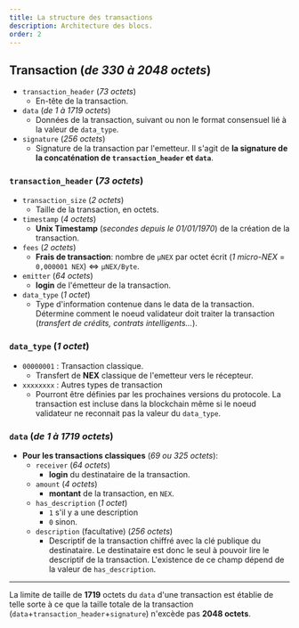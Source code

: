 ```yaml
---
title: La structure des transactions 
description: Architecture des blocs.
order: 2
---
```


## Transaction (*de 330 à 2048 octets*)
- `transaction_header` (*73 octets*)
    - En-tête de la transaction.
- `data` (*de 1 à 1719 octets*)
    - Données de la transaction, suivant ou non le format consensuel lié à la valeur de `data_type`.
- `signature` (*256 octets*)
    - Signature de la transaction par l'emetteur. Il s'agit de **la signature de la concaténation de `transaction_header` et `data`**.

### `transaction_header` (*73 octets*)
- `transaction_size` (*2 octets*)
    - Taille de la transaction, en octets.
- `timestamp` (*4 octets*)
    - **Unix Timestamp** (*secondes depuis le 01/01/1970*) de la création de la transaction.
- `fees` (*2 octets*)
    - **Frais de transaction**: nombre de `µNEX` par octet écrit (*1 micro-NEX* = `0,000001 NEX`) <=> `µNEX/Byte`.
- `emitter` (*64 octets*)
    - **login** de l'émetteur de la transaction.
- `data_type` (*1 octet*)
    - Type d'information contenue dans le data de la transaction. Détermine comment le noeud validateur doit traiter la transaction (*transfert de crédits, contrats intelligents...*).

    
### `data_type` (*1 octet*)
- `00000001` : Transaction classique.
    - Transfert de **NEX** classique de l'emetteur vers le récepteur.
- `xxxxxxxx` : Autres types de transaction
    - Pourront être définies par les prochaines versions du protocole. La transaction est incluse dans la blockchain même si le noeud validateur ne reconnait pas la valeur du `data_type`.

### `data` (*de 1 à 1719 octets*)
- **Pour les transactions classiques** (*69 ou 325 octets*):
    - `receiver` (*64 octets*)
        - **login** du destinataire de la transaction.
    - `amount` (*4 octets*)
        - **montant** de la transaction, en `NEX`.
    - `has_description` (*1 octet*)
        - `1` s'il y a une description
        - `0` sinon.
    - `description` (facultative) (*256 octets*)
        - Descriptif de la transaction chiffré avec la clé publique du destinataire. Le destinataire est donc le seul à pouvoir lire le descriptif de la transaction. L'existence de ce champ dépend de la valeur de `has_description`.

---

La limite de taille de **1719** octets du `data` d'une transaction est établie de telle sorte à ce que la taille totale de la transaction (`data`+`transaction_header`+`signature`) n'excède pas **2048 octets**.

